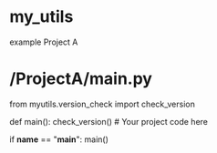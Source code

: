 # my_utils



example Project A
# /ProjectA/main.py

from myutils.version_check import check_version

def main():
    check_version()
    # Your project code here

if __name__ == "__main__":
    main()